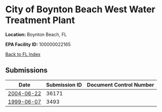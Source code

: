 # City of Boynton Beach West Water Treatment Plant

**Location:** Boynton Beach, FL

**EPA Facility ID:** 100000022165

[Back to FL Index](../../index.md)

## Submissions

| Date | Submission ID | Document Control Number |
|------|--------------|-------------------------|
| [2004-06-22](submissions/36171.md) | 36171 |  |
| [1999-06-07](submissions/3493.md) | 3493 |  |
